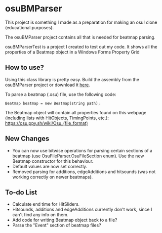 # osuBMParser

This project is something I made as a preparation for making an osu! clone (educational purposes).

The osuBMParser project contains all that is needed for beatmap parsing.

osuBMParserTest is a project I created to test out my code. It shows all the properties of a Beatmap object in a Windows Forms Property Grid

## How to use?

Using this class library is pretty easy.
Build the assembly from the osuBMParser project or download it [here](https://github.com/Razacx/osuBMParser/raw/master/osuBMParser/bin/Debug/osuBMParser.dll).

To parse a beatmap (.osu) file, use the following code:

```Beatmap beatmap = new Beatmap(string path);```

The Beatmap object will contain all properties found on this webpage (including lists with HitObjects, TimingPoints, etc.):
https://osu.ppy.sh/wiki/Osu_(file_format)

## New Changes
* You can now use bitwise operations for parsing certain sections of a beatmap (use OsuFileParser.OsuFileSection enum). Use the new Beatmap constructor for this behaviour.
* Default values are now set correctly.
* Removed parsing for additions, edgeAdditions and hitsounds (was not working correctly on newer beatmaps).

## To-do List
* Calculate end time for HitSliders.
* Hitsounds, additions and edgeAdditions currently don't work, since I can't find any info on them.
* Add code for writing Beatmap object back to a file?
* Parse the "Event" section of beatmap files?